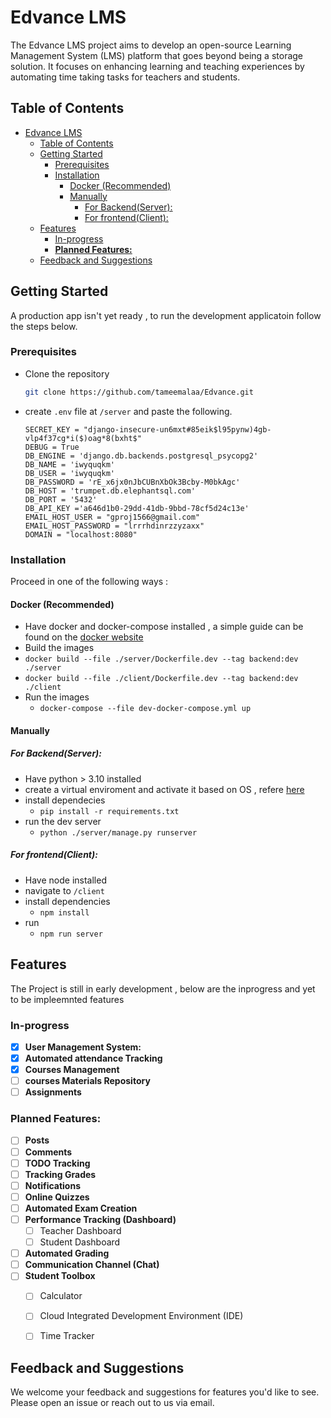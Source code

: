 # Edvance LMS

The Edvance LMS project aims to develop an open-source Learning Management System (LMS) platform that goes beyond being a storage solution. It focuses on enhancing learning and teaching experiences by automating time taking tasks for teachers and students. 
## Table of Contents

- [Edvance LMS](#edvance-lms)
  - [Table of Contents](#table-of-contents)
  - [Getting Started](#getting-started)
    - [Prerequisites](#prerequisites)
    - [Installation](#installation)
      - [Docker (Recommended)](#docker-recommended)
      - [Manually](#manually)
        - [For Backend(Server):](#for-backendserver)
        - [For frontend(Client):](#for-frontendclient)
  - [Features](#features)
    - [In-progress](#in-progress)
    - [**Planned Features:**](#planned-features)
  - [Feedback and Suggestions](#feedback-and-suggestions)
## Getting Started

A production app isn't yet ready , to run the development applicatoin follow the steps below.

### Prerequisites
  - Clone the repository 
    ```bash 
    git clone https://github.com/tameemalaa/Edvance.git
    ```
   
  - create `.env` file at `/server` and paste the following.
    ```
    SECRET_KEY = "django-insecure-un6mxt#85eik$l95pynw)4gb-vlp4f37cg*i($)oag*8(bxht$"
    DEBUG = True
    DB_ENGINE = 'django.db.backends.postgresql_psycopg2'
    DB_NAME = 'iwyquqkm'
    DB_USER = 'iwyquqkm'
    DB_PASSWORD = 'rE_x6jx0nJbCUBnXbOk3Bcby-M0bkAgc'
    DB_HOST = 'trumpet.db.elephantsql.com' 
    DB_PORT = '5432'
    DB_API_KEY ='a646d1b0-29dd-41db-9bbd-78cf5d24c13e'
    EMAIL_HOST_USER = "gproj1566@gmail.com"
    EMAIL_HOST_PASSWORD = "lrrrhdinrzzyzaxx"
    DOMAIN = "localhost:8080"
    ```
### Installation 

Proceed in one of the following ways : 

#### Docker (Recommended)
- Have docker and docker-compose installed , a simple guide can be found on the [docker website](https://docs.docker.com/engine/install/)
- Build the images 
 - `docker build --file ./server/Dockerfile.dev --tag backend:dev ./server` 
 - `docker build --file ./client/Dockerfile.dev --tag backend:dev ./client` 
 - Run the images 
   - `docker-compose --file dev-docker-compose.yml up`

#### Manually
##### For Backend(Server):
- Have python > 3.10  installed 
- create a virtual enviroment and activate it based on OS , refere [here](https://docs.python.org/3/library/venv.html)
- install dependecies 
  - `pip install -r requirements.txt` 
- run the dev server  
  - `python ./server/manage.py runserver` 

##### For frontend(Client):
- Have node installed 
- navigate to `/client`
- install dependencies 
  - `npm install` 
- run 
  - `npm run server`

## Features
The Project is still in early development , below are the inprogress and yet to be impleemnted features 
### In-progress
- [x] **User Management System:**
- [x] **Automated attendance Tracking**
- [x] **Courses Management**
- [ ] **courses Materials Repository**
- [ ] **Assignments**
### **Planned Features:**

- [ ] **Posts**
- [ ] **Comments**
- [ ] **TODO Tracking**
- [ ] **Tracking Grades**
- [ ] **Notifications**
- [ ] **Online Quizzes**
- [ ] **Automated Exam Creation**
- [ ] **Performance Tracking (Dashboard)**
    - [ ] Teacher Dashboard
    - [ ] Student Dashboard
- [ ] **Automated Grading**
- [ ] **Communication Channel (Chat)**
- [ ] **Student Toolbox**
    - [ ] Calculator
    - [ ] Cloud Integrated Development Environment (IDE)
    - [ ] Time Tracker


## Feedback and Suggestions

We welcome your feedback and suggestions for features you'd like to see. Please open an issue or reach out to us via email.
